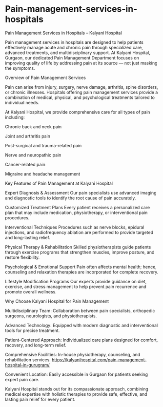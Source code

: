 # Pain-management-services-in-hospitals
Pain Management Services in Hospitals – Kalyani Hospital

Pain management services in hospitals are designed to help patients effectively manage acute and chronic pain through specialized care, advanced treatments, and multidisciplinary support. At Kalyani Hospital, Gurgaon, our dedicated Pain Management Department focuses on improving quality of life by addressing pain at its source — not just masking the symptoms.

Overview of Pain Management Services

Pain can arise from injury, surgery, nerve damage, arthritis, spine disorders, or chronic illnesses. Hospitals offering pain management services provide a combination of medical, physical, and psychological treatments tailored to individual needs.

At Kalyani Hospital, we provide comprehensive care for all types of pain including:

Chronic back and neck pain

Joint and arthritis pain

Post-surgical and trauma-related pain

Nerve and neuropathic pain

Cancer-related pain

Migraine and headache management

Key Features of Pain Management at Kalyani Hospital

Expert Diagnosis & Assessment
Our pain specialists use advanced imaging and diagnostic tools to identify the root cause of pain accurately.

Customized Treatment Plans
Every patient receives a personalized care plan that may include medication, physiotherapy, or interventional pain procedures.

Interventional Techniques
Procedures such as nerve blocks, epidural injections, and radiofrequency ablation are performed to provide targeted and long-lasting relief.

Physical Therapy & Rehabilitation
Skilled physiotherapists guide patients through exercise programs that strengthen muscles, improve posture, and restore flexibility.

Psychological & Emotional Support
Pain often affects mental health; hence, counseling and relaxation therapies are incorporated for complete recovery.

Lifestyle Modification Programs
Our experts provide guidance on diet, exercise, and stress management to help prevent pain recurrence and promote overall wellness.

Why Choose Kalyani Hospital for Pain Management

Multidisciplinary Team: Collaboration between pain specialists, orthopedic surgeons, neurologists, and physiotherapists.

Advanced Technology: Equipped with modern diagnostic and interventional tools for precise treatment.

Patient-Centered Approach: Individualized care plans designed for comfort, recovery, and long-term relief.

Comprehensive Facilities: In-house physiotherapy, counseling, and rehabilitation services. 
https://kalyanihospital.com/pain-management-hospital-in-gurugram/

Convenient Location: Easily accessible in Gurgaon for patients seeking expert pain care.

Kalyani Hospital stands out for its compassionate approach, combining medical expertise with holistic therapies to provide safe, effective, and lasting pain relief for every patient.

